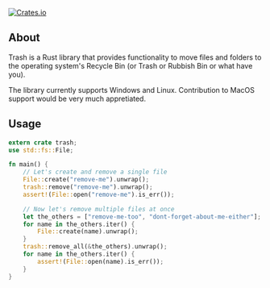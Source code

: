 
[![Crates.io](https://img.shields.io/crates/v/trash.svg)](https://crates.io/crates/trash)

## About

Trash is a Rust library that provides functionality to move files and folders to the operating system's Recycle Bin (or Trash or Rubbish Bin or what have you).

The library currently supports Windows and Linux. Contribution to MacOS support would be very much appretiated.

## Usage

```rust
extern crate trash;
use std::fs::File;

fn main() {
    // Let's create and remove a single file
    File::create("remove-me").unwrap();
    trash::remove("remove-me").unwrap();
    assert!(File::open("remove-me").is_err());

    // Now let's remove multiple files at once
    let the_others = ["remove-me-too", "dont-forget-about-me-either"];
    for name in the_others.iter() {
        File::create(name).unwrap();
    }
    trash::remove_all(&the_others).unwrap();
    for name in the_others.iter() {
        assert!(File::open(name).is_err());
    }
}
```
